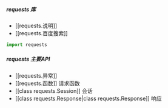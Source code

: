 ##### requests 库
- [[requests.说明]]
- [[requests.百度搜索]]
```python
import requests
```
##### requests 主要API
- [[requests.异常]]
- [[requests.函数]]  请求函数
- [[class requests.Session]]  会话
- [[class requests.Response|class requests.Response]]  响应





